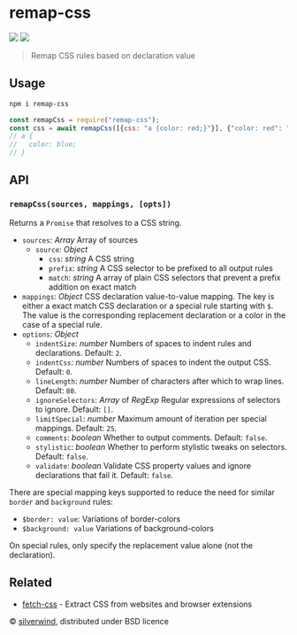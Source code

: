 # remap-css
[![](https://img.shields.io/npm/v/remap-css.svg?style=flat)](https://www.npmjs.org/package/remap-css) [![](https://img.shields.io/npm/dm/remap-css.svg)](https://www.npmjs.org/package/remap-css)
> Remap CSS rules based on declaration value

## Usage

```bash
npm i remap-css
```

```js
const remapCss = require("remap-css");
const css = await remapCss([{css: "a {color: red;}"}], {"color: red": "color: blue"});
// a {
//   color: blue;
// }
```

## API
### `remapCss(sources, mappings, [opts])`

Returns a `Promise` that resolves to a CSS string.

- `sources`: *Array* Array of sources
  - `source`: *Object*
    - `css`: *string* A CSS string
    - `prefix`: *string* A CSS selector to be prefixed to all output rules
    - `match`: *string* A array of plain CSS selectors that prevent a prefix addition on exact match
- `mappings`: *Object* CSS declaration value-to-value mapping. The key is either a exact match CSS declaration or a special rule starting with `$`. The value is the corresponding replacement declaration or a color in the case of a special rule.
- `options`: *Object*
  - `indentSize`: *number* Numbers of spaces to indent rules and declarations. Default: `2`.
  - `indentCss`: *number* Numbers of spaces to indent the output CSS. Default: `0`.
  - `lineLength`: *number* Number of characters after which to wrap lines. Default: `80`.
  - `ignoreSelectors`: *Array* of *RegExp* Regular expressions of selectors to ignore. Default: `[]`.
  - `limitSpecial`: *number* Maximum amount of iteration per special mappings. Default: `25`.
  - `comments`: *boolean* Whether to output comments. Default: `false`.
  - `stylistic`: *boolean* Whether to perform stylistic tweaks on selectors. Default: `false`.
  - `validate`: *boolean* Validate CSS property values and ignore declarations that fail it. Default: `false`.

There are special mapping keys supported to reduce the need for similar `border` and `background` rules:

- `$border: value`: Variations of border-colors
- `$background: value` Variations of background-colors

On special rules, only specify the replacement value alone (not the declaration).

## Related

- [fetch-css](https://github.com/silverwind/fetch-css) - Extract CSS from websites and browser extensions

© [silverwind](https://github.com/silverwind), distributed under BSD licence
